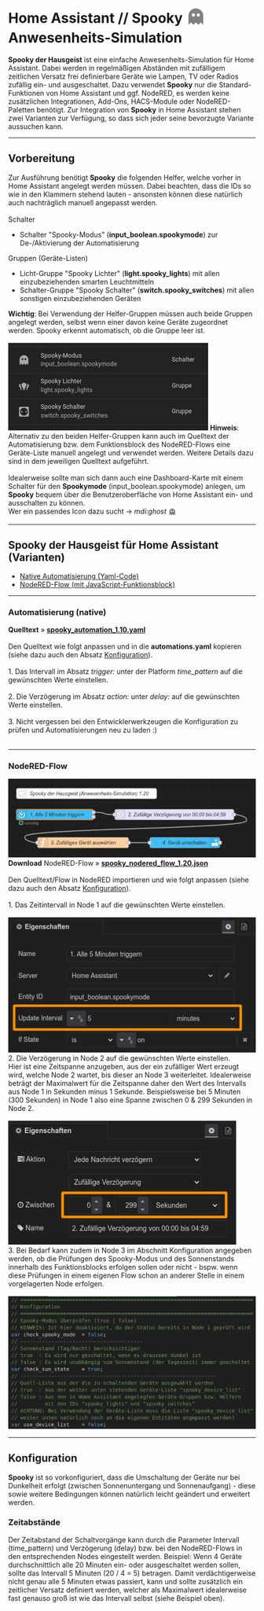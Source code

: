 <h1>Home Assistant // Spooky <sub><img src="./img/ghost_gray.png" width="40" height="40"></sub> Anwesenheits-Simulation</h1>

<b>Spooky der Hausgeist</b> ist eine einfache Anwesenheits-Simulation für Home Assistant. Dabei werden in regelmäßigen Abständen mit zufälligem zeitlichen Versatz frei definierbare Geräte wie Lampen, TV oder Radios zufällig ein- und ausgeschaltet.
Dazu verwendet <b>Spooky</b> nur die Standard-Funktionen von Home Assistant und ggf. NodeRED, es werden keine zusätzlichen Integrationen, Add-Ons, HACS-Module oder NodeRED-Paletten benötigt.
Zur Integration von <b>Spooky</b> in Home Assistant stehen zwei Varianten zur Verfügung, so dass sich jeder seine bevorzugte Variante aussuchen kann.
<hr>
<h2>Vorbereitung</h2>
Zur Ausführung benötigt <b>Spooky</b> die folgenden Helfer, welche vorher in Home Assistant angelegt werden müssen. Dabei beachten, dass die IDs so wie in den Klammern stehend lauten - ansonsten können diese natürlich auch nachträglich manuell angepasst werden.<br />
<br />
Schalter<ul>
<li>Schalter "Spooky-Modus" (<b>input_boolean.spookymode</b>) zur De-/Aktivierung der Automatisierung</li></ul>Gruppen (Geräte-Listen)<ul>
<li>Licht-Gruppe "Spooky Lichter" (<b>light.spooky_lights</b>) mit allen einzubeziehenden smarten Leuchtmitteln</li>
<li>Schalter-Gruppe "Spooky Schalter" (<b>switch.spooky_switches</b>) mit allen sonstigen einzubeziehenden Geräten</li>
</ul>
<b>Wichtig</b>: Bei Verwendung der Helfer-Gruppen müssen auch beide Gruppen angelegt werden, selbst wenn einer davon keine Geräte zugeordnet werden. Spooky erkennt automatisch, ob die Gruppe leer ist.<br /><br />
<img src="./img/spooky_img_helper.png">
<b>Hinweis</b>: Alternativ zu den beiden Helfer-Gruppen kann auch im Quelltext der Automatisierung bzw. dem Funktionsblock des NodeRED-Flows eine Geräte-Liste manuell angelegt und verwendet werden. Weitere Details dazu sind in dem jeweiligen Quelltext aufgeführt.<br />
<br />
Idealerweise sollte man sich dann auch eine Dashboard-Karte mit einem Schalter für den <b>Spookymode</b> (input_boolean.spookymode) anlegen, um <b>Spooky</b> bequem über die Benutzeroberfläche von Home Assistant ein- und ausschalten zu können.<br />
Wer ein passendes Icon dazu sucht -> <i>mdi:ghost</i> <span><sub><img src="./img/ghost_gray.png" width="16" height="16"></sub></span>

<hr>
<h2>Spooky der Hausgeist für Home Assistant (Varianten)</h2><ul>
<li><a href="#automation">Native Automatisierung (Yaml-Code)</a></li>
<li><a href="#nodered_flow">NodeRED-Flow (mit JavaScript-Funktionsblock)</a></li>
</ul>

<a id="automation"></a>
<hr>
<h3>Automatisierung (native)</h3>
<b>Quelltext</b>&nbsp;&raquo;&nbsp;<a href="https://github.com/migacode/home-assistant/blob/main/spooky/code/spooky_automation_1.10.yaml"><strong>spooky_automation_1.10.yaml</strong></a><br />
<br />
Den Quelltext wie folgt anpassen und in die <b>automations.yaml</b> kopieren (siehe dazu auch den Absatz <a href="#konfiguration">Konfiguration<a>).<br />
<br />
1. Das Intervall im Absatz <i>trigger:</i> unter der Platform <i>time_pattern</i> auf die gewünschten Werte einstellen.<br />
<br />
2. Die Verzögerung im Absatz <i>action:</i> unter <i>delay:</i> auf die gewünschten Werte einstellen.<br />
<br />
3. Nicht vergessen bei den Entwicklerwerkzeugen die Konfiguration zu prüfen und Automatisierungen neu zu laden :)<br />
<br />

<a id="nodered_flow"></a>
<hr>
<h3>NodeRED-Flow</h3>
<img src="./img/spooky_img_nodered_flow.png">
<b>Download</b> NodeRED-Flow&nbsp;&raquo;&nbsp;<a href="https://github.com/migacode/home-assistant/blob/main/spooky/code/spooky_nodered_flow_1.20.json"><strong>spooky_nodered_flow_1.20.json</strong></a><br />
<br />
Den Quelltext/Flow in NodeRED importieren und wie folgt anpassen (siehe dazu auch den Absatz <a href="#konfiguration">Konfiguration<a>).<br />
<br />
1. Das Zeitintervall in Node 1 auf die gewünschten Werte einstellen.<br /><br />
<img src="./img/spooky_img_changes_node_1.png">
<br />
2. Die Verzögerung in Node 2 auf die gewünschten Werte einstellen.<br />
Hier ist eine Zeitspanne anzugeben, aus der ein zufälliger Wert erzeugt wird, welche Node 2 wartet, bis dieser an Node 3 weiterleitet. Idealerweise beträgt der Maximalwert für die Zeitspanne daher den Wert des Intervalls aus Node 1 in Sekunden minus 1 Sekunde. Beispielsweise bei 5 Minuten (300 Sekunden) in Node 1 also eine Spanne zwischen 0 & 299 Sekunden in Node 2.<br /><br />
<img src="./img/spooky_img_changes_node_2.png">
<br />
3. Bei Bedarf kann zudem in Node 3 im Abschnitt Konfiguration angegeben werden, ob die Prüfungen des Spooky-Modus und des Sonnenstands innerhalb des Funktionsblocks erfolgen sollen oder nicht - bspw. wenn diese Prüfungen in einem eigenen Flow schon an anderer Stelle in einem vorgelagerten Node erfolgen.<br /><br />
<img src="./img/spooky_img_changes_node_3.png">
<hr>
<a id="konfiguration"></a>
<h2>Konfiguration</h2>
<b>Spooky</b> ist so vorkonfiguriert, dass die Umschaltung der Geräte nur bei Dunkelheit erfolgt (zwischen Sonnenuntergang und Sonnenaufgang) - diese sowie weitere Bedingungen können natürlich leicht geändert und erweitert werden.
<h3>Zeitabstände</h3>
Der Zeitabstand der Schaltvorgänge kann durch die Parameter Intervall (time_pattern) und Verzögerung (delay) bzw. bei den NodeRED-Flows in den entsprechenden Nodes eingestellt werden.
Beispiel: Wenn 4 Geräte durchschnittlich alle 20 Minuten ein- oder ausgeschaltet werden sollen, sollte das Intervall 5 Minuten (20 / 4 = 5) betragen.
Damit verdächtigerweise nicht genau alle 5 Minuten etwas passiert, kann und sollte zusätzlich ein zeitlicher Versatz definiert werden, welcher als Maximalwert idealerweise fast genauso groß ist wie das Intervall selbst (siehe Beispiel oben).
